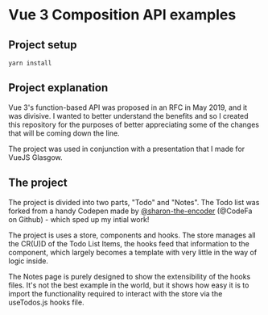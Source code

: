 # Vue 3 Composition API examples

## Project setup
```
yarn install
```

## Project explanation

Vue 3's function-based API was proposed in an RFC in May 2019, and it was divisive. I wanted to better understand the benefits and so I created this repository for the purposes of better appreciating some of the changes that will be coming down the line.

The project was used in conjunction with a presentation that I made for VueJS Glasgow.

## The project

The project is divided into two parts, "Todo" and "Notes". The Todo list was forked from a handy Codepen made by [@sharon-the-encoder](https://codepen.io/sharon-the-encoder) (@CodeFa on Github) - which sped up my intial work!

The project is uses a store, components and hooks. The store manages all the CR(U)D of the Todo List Items, the hooks feed that information to the component, which largely becomes a template with very little in the way of logic inside.

The Notes page is purely designed to show the extensibility of the hooks files. It's not the best example in the world, but it shows how easy it is to import the functionality required to interact with the store via the useTodos.js hooks file.
